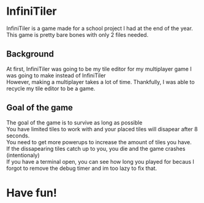 # InfiniTiler
InfiniTiler is a game made for a school project I had at the end of the year. <br>
This game is pretty bare bones with only 2 files needed. <br>
## Background
At first, InfiniTiler was going to be my tile editor for my multiplayer game I was going to make instead of InfiniTiler <br>
However, making a multiplayer takes a lot of time. Thankfully, I was able to recycle my tile editor to be a game.
## Goal of the game
The goal of the game is to survive as long as possible <br>
You have limited tiles to work with and your placed tiles will disapear after 8 seconds. <br>
You need to get more powerups to increase the amount of tiles you have. <br>
If the dissapearing tiles catch up to you, you die and the game crashes (intentionaly) <br>
If you have a terminal open, you can see how long you played for becaus I forgot to remove the debug timer and im too lazy to fix that. <br>
# Have fun!
